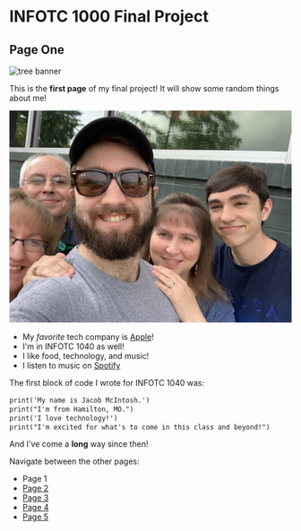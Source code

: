 # INFOTC 1000 Final Project
## Page One
![tree banner](https://www.ppt-backgrounds.net/uploads/tree-banner-quality-image.jpeg)

This is the __first page__ of my final project! It will show some random things about me!

![my family and me](familypic.jpg)

- My *favorite* tech company is [Apple](https://www.apple.com/)!
- I'm in INFOTC 1040 as well!
- I like food, technology, and music!
- I listen to music on [Spotify](https://www.spotify.com/us/)

The first block of code I wrote for INFOTC 1040 was:
```
print('My name is Jacob McIntosh.')
print("I'm from Hamilton, MO.")
print('I love technology!')
print("I'm excited for what's to come in this class and beyond!")
```
And I've come a __long__ way since then!

Navigate between the other pages:
- Page 1
- [Page 2](page2.md)
- [Page 3](page3.md)
- [Page 4](page4.md)
- [Page 5](page5.md)
